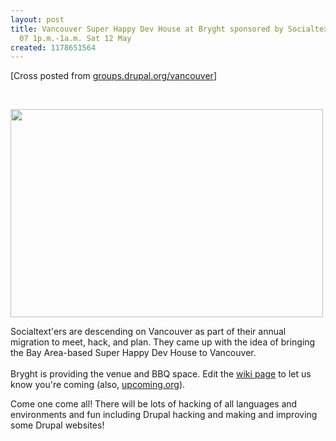```yaml
---
layout: post
title: Vancouver Super Happy Dev House at Bryght sponsored by Socialtext Fri 11 May
  07 1p.m.-1a.m. Sat 12 May
created: 1178651564
---
```

<p>[Cross posted from <a href="http://groups.drupal.org/node/3986">groups.drupal.org/vancouver</a>]</p><p>&nbsp;</p> <a href="http://flickr.com/photos/kk/490198495/"><img src="http://farm1.static.flickr.com/197/490198495_e69036b5bb_d.jpg" alt="" title="Super Happy Dev House Vancouver May 2007" width="500" height="333" /></a> <p>Socialtext&#39;ers are descending on Vancouver as part of their annual migration to meet, hack, and plan. They came up with the idea of bringing the Bay Area-based Super Happy Dev House to Vancouver.<br /><br />Bryght is providing the venue and BBQ space. Edit the <a href="http://www.socialtext.net/stoss/index.cgi?super_happy_grow_op_dev_house#edit">wiki page</a> to let us know you&#39;re coming (also, <a href="http://upcoming.org/event/171753/">upcoming.org</a>).</p>   <p>Come one come all! There will be lots of hacking of all languages and environments and fun including Drupal hacking and making and improving some Drupal websites!</p>
